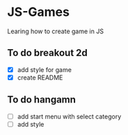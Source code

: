 # JS-Games
Learing how to create game in JS


## To do breakout 2d
- [x] add style for game
- [x] create README

## To do hangamn
- [ ] add start menu with select category
- [ ] add style
